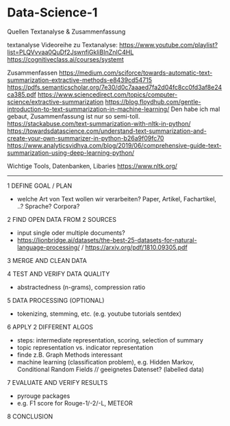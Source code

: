 # Data-Science-1


Quellen Textanalyse & Zusammenfassung

textanalyse
Videoreihe zu Textanalyse:
https://www.youtube.com/playlist?list=PLQVvvaa0QuDf2JswnfiGkliBInZnIC4HL
https://cognitiveclass.ai/courses/systemt

Zusammenfassen
https://medium.com/sciforce/towards-automatic-text-summarization-extractive-methods-e8439cd54715
https://pdfs.semanticscholar.org/7e30/d0c7aaaed7fa2d04fc8cc0fd3af8e24ca385.pdf
https://www.sciencedirect.com/topics/computer-science/extractive-summarization
https://blog.floydhub.com/gentle-introduction-to-text-summarization-in-machine-learning/ Den habe ich mal gebaut, Zusammenfassung ist nur so semi-toll.
https://stackabuse.com/text-summarization-with-nltk-in-python/
https://towardsdatascience.com/understand-text-summarization-and-create-your-own-summarizer-in-python-b26a9f09fc70
https://www.analyticsvidhya.com/blog/2019/06/comprehensive-guide-text-summarization-using-deep-learning-python/

Wichtige Tools, Datenbanken, Libaries
https://www.nltk.org/

_________________________________________________________

1 DEFINE GOAL / PLAN
* welche Art von Text wollen wir verarbeiten? Paper, Artikel, Fachartikel, ..? Sprache? Corpora? 

2 FIND OPEN DATA FROM 2 SOURCES
* input single oder multiple documents?
* https://lionbridge.ai/datasets/the-best-25-datasets-for-natural-language-processing/ / https://arxiv.org/pdf/1810.09305.pdf


3 MERGE AND CLEAN DATA



4 TEST AND VERIFY DATA QUALITY
* abstractedness (n-grams), compression ratio 

5 DATA PROCESSING (OPTIONAL)
* tokenizing, stemming, etc. (e.g. youtube tutorials sentdex)

6 APPLY 2 DIFFERENT ALGOS
* steps: intermediate representation, scoring, selection of summary
* topic representation vs. indicator representation
* finde z.B. Graph Methods interessant
* machine learning (classification problem), e.g. Hidden Markov, Conditional Random Fields // geeignetes Datenset? (labelled data)


7 EVALUATE AND VERIFY RESULTS
* pyrouge packages
* e.g. F1 score for Rouge-1/-2/-L, METEOR


8 CONCLUSION

